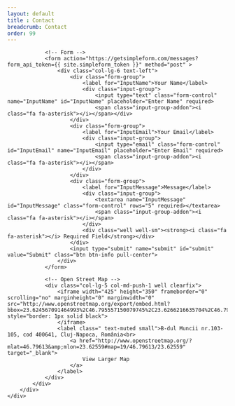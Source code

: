 ```yaml
---
layout: default
title : Contact
breadcrumb: Contact
order: 99
---
```


<!-- Contact Section -->
<section id="contact" class="contact-section">
    <div class="row">
        <div class="col-lg-12">
            <div class="col-lg-12">

                <!-- Form -->
                <form action="https://getsimpleform.com/messages?form_api_token={{ site.simpleform_token }}" method="post" >
                    <div class="col-lg-6 text-left">
                        <div class="form-group">
                            <label for="InputName">Your Name</label>
                            <div class="input-group">
                                <input type="text" class="form-control" name="InputName" id="InputName" placeholder="Enter Name" required>
                                <span class="input-group-addon"><i class="fa fa-asterisk"></i></span></div>
                        </div>
                        <div class="form-group">
                            <label for="InputEmail">Your Email</label>
                            <div class="input-group">
                                <input type="email" class="form-control" id="InputEmail" name="InputEmail" placeholder="Enter Email" required>
                                <span class="input-group-addon"><i class="fa fa-asterisk"></i></span>
                            </div>
                        </div>
                        <div class="form-group">
                            <label for="InputMessage">Message</label>
                            <div class="input-group">
                                <textarea name="InputMessage" id="InputMessage" class="form-control" rows="5" required></textarea>
                                <span class="input-group-addon"><i class="fa fa-asterisk"></i></span>
                            </div>
                            <div class="well well-sm"><strong><i class="fa fa-asterisk"></i> Required Field</strong></div>
                        </div>
                        <input type="submit" name="submit" id="submit" value="Submit" class="btn btn-info pull-center">
                    </div>
                </form>

                <!-- Open Street Map -->
                <div class="col-lg-5 col-md-push-1 well clearfix">
                    <iframe width="425" height="350" frameborder="0" scrolling="no" marginheight="0" marginwidth="0" src="http://www.openstreetmap.org/export/embed.html?bbox=23.624567091464993%2C46.795557150079745%2C23.6266216635704%2C46.796706630319825&amp;layer=mapnik&amp;marker=46.79613189326907%2C23.6255943775177" style="border: 1px solid black">
                    </iframe>
                    <label class=" text-muted small">B-dul Muncii nr.103-105, cod 400641, Cluj-Napoca, România<br>
                        <a href="http://www.openstreetmap.org/?mlat=46.79613&amp;mlon=23.62559#map=19/46.79613/23.62559" target="_blank">
                            View Larger Map
                        </a>
                    </label>
                </div>
            </div>
        </div>
    </div>
</section>
<script src='https://www.google.com/recaptcha/api.js'></script>
